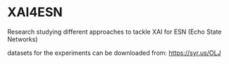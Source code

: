 # XAI4ESN
Research studying different approaches to tackle XAI for ESN (Echo State Networks)

datasets for the experiments can be downloaded from: https://syr.us/OLJ

